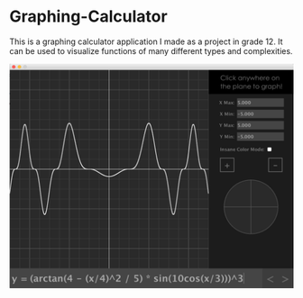 # Graphing-Calculator
This is a graphing calculator application I made as a project in grade 12. It can be used to visualize functions of many different types and complexities.</br>

![alt text](https://github.com/VictorSuciu/Graphing-Calculator/blob/master/Images/GC_Example.png)

